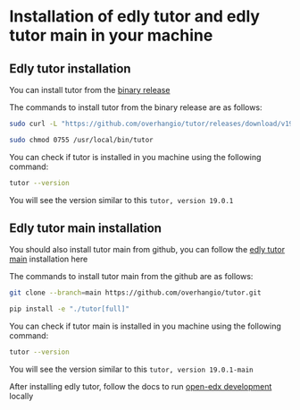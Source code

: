 # Installation of edly tutor and edly tutor main in your machine

## Edly tutor installation
You can install tutor from the [binary release](https://docs.tutor.edly.io/install.html#binary-release)

The commands to install tutor from the binary release are as follows:
```bash
sudo curl -L "https://github.com/overhangio/tutor/releases/download/v19.0.1/tutor-$(uname -s)_$(uname -m)" -o /usr/local/bin/tutor
```
```bash
sudo chmod 0755 /usr/local/bin/tutor
```

You can check if tutor is installed in you machine using the following command:
```bash
tutor --version
```

You will see the version similar to this ```tutor, version 19.0.1```

## Edly tutor main installation
You should also install tutor main from github, you can follow the [edly tutor main](https://docs.tutor.edly.io/tutorials/main.html#installing-tutor-main) installation here

The commands to install tutor main from the github are as follows:
```bash
git clone --branch=main https://github.com/overhangio/tutor.git
```
```bash
pip install -e "./tutor[full]"
```

You can check if tutor main is installed in you machine using the following command:
```bash
tutor --version
```

You will see the version similar to this ```tutor, version 19.0.1-main```


After installing edly tutor, follow the docs to run [open-edx development](https://github.com/jayaramcloud/lidoku-docs/blob/main/openedx-setup/OPEN_EDX_DEVELOPMENT.md) locally